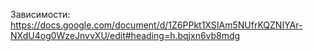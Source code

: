 Зависимости: https://docs.google.com/document/d/1Z6PPkt1XSIAm5NUfrKQZNIYAr-NXdU4og0WzeJnvvXU/edit#heading=h.bqjxn6vb8mdg
